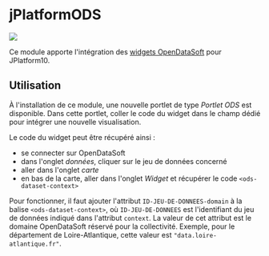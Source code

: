 # jPlatformODS

<p>
  <a href="https://travis-ci.org/organizations/departement-loire-atlantique">
    <img src="https://travis-ci.org/departement-loire-atlantique/jPlatformODS.svg?branch=master" />
  </a>
</p>

Ce module apporte l'intégration des [widgets OpenDataSoft](https://github.com/opendatasoft/ods-widgets) pour JPlatform10.

## Utilisation

À l'installation de ce module, une nouvelle portlet de type *Portlet ODS* est disponible. Dans cette portlet, coller le code du widget dans le champ dédié pour intégrer une nouvelle visualisation.

Le code du widget peut être récupéré ainsi :

   * se connecter sur OpenDataSoft
   * dans l'onglet *données*, cliquer sur le jeu de données concerné
   * aller dans l'onglet *carte*
   * en bas de la carte, aller dans l'onglet *Widget* et récupérer le code `<ods-dataset-context>`

Pour fonctionner, il faut ajouter l'attribut `ID-JEU-DE-DONNEES-domain` à la balise `<ods-dataset-context>`, où `ID-JEU-DE-DONNEES` est l'identifiant du jeu de données indiqué dans l'attribut `context`. La valeur de cet attribut est le domaine OpenDataSoft réservé pour la collectivité. Exemple, pour le département de Loire-Atlantique, cette valeur est `"data.loire-atlantique.fr"`.